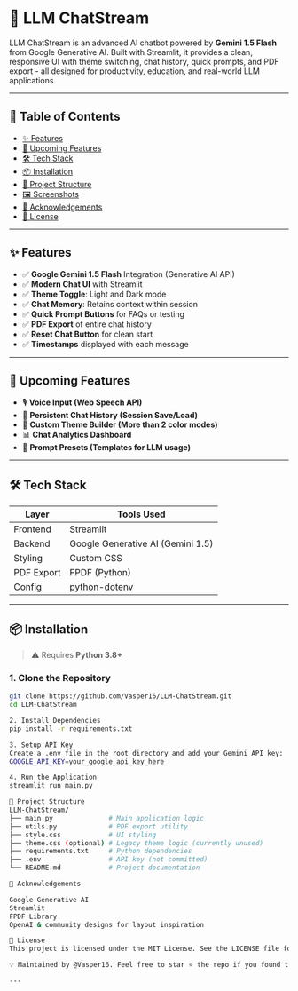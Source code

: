 # 🤖 LLM ChatStream

LLM ChatStream is an advanced AI chatbot powered by **Gemini 1.5 Flash** from Google Generative AI. Built with Streamlit, it provides a clean, responsive UI with theme switching, chat history, quick prompts, and PDF export - all designed for productivity, education, and real-world LLM applications.

---

## 📌 Table of Contents

- [✨ Features](#-features)
- [🚧 Upcoming Features](#-upcoming-features)
- [🛠️ Tech Stack](#️-tech-stack)
- [📦 Installation](#-installation)
- [📁 Project Structure](#-project-structure)
- [🖼️ Screenshots](#-screenshots)
- [🙌 Acknowledgements](#-acknowledgements)
- [📝 License](#-license)

---

## ✨ Features

- ✅ **Google Gemini 1.5 Flash** Integration (Generative AI API)
- ✅ **Modern Chat UI** with Streamlit
- ✅ **Theme Toggle**: Light and Dark mode
- ✅ **Chat Memory**: Retains context within session
- ✅ **Quick Prompt Buttons** for FAQs or testing
- ✅ **PDF Export** of entire chat history
- ✅ **Reset Chat Button** for clean start
- ✅ **Timestamps** displayed with each message

---

## 🚧 Upcoming Features

- 🎙️ **Voice Input (Web Speech API)**
- 💾 **Persistent Chat History (Session Save/Load)**
- 🎨 **Custom Theme Builder (More than 2 color modes)**
- 📊 **Chat Analytics Dashboard**
- 🧠 **Prompt Presets (Templates for LLM usage)**

---

## 🛠️ Tech Stack

| Layer     | Tools Used                        |
|-----------|-----------------------------------|
| Frontend  | Streamlit                         |
| Backend   | Google Generative AI (Gemini 1.5) |
| Styling   | Custom CSS                        |
| PDF Export| FPDF (Python)                     |
| Config    | python-dotenv                     |

---

## 📦 Installation

> ⚠️ Requires **Python 3.8+**

### 1. Clone the Repository

```bash
git clone https://github.com/Vasper16/LLM-ChatStream.git
cd LLM-ChatStream

2. Install Dependencies
pip install -r requirements.txt

3. Setup API Key
Create a .env file in the root directory and add your Gemini API key:
GOOGLE_API_KEY=your_google_api_key_here

4. Run the Application
streamlit run main.py

📁 Project Structure
LLM-ChatStream/
├── main.py              # Main application logic
├── utils.py             # PDF export utility
├── style.css            # UI styling
├── theme.css (optional) # Legacy theme logic (currently unused)
├── requirements.txt     # Python dependencies
├── .env                 # API key (not committed)
└── README.md            # Project documentation

🙌 Acknowledgements

Google Generative AI
Streamlit
FPDF Library
OpenAI & community designs for layout inspiration

📝 License
This project is licensed under the MIT License. See the LICENSE file for details.

💡 Maintained by @Vasper16. Feel free to star ⭐ the repo if you found this useful!

---
